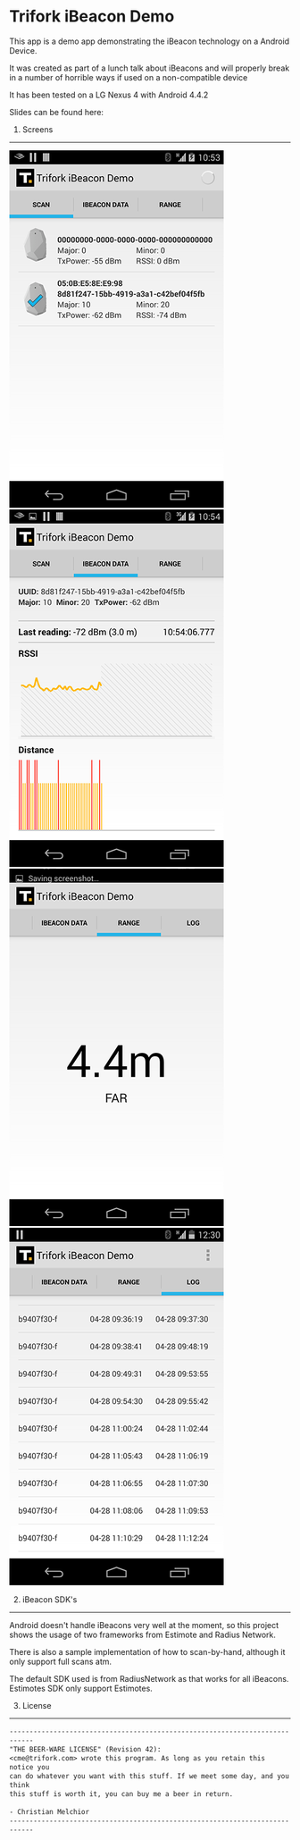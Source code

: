 Trifork iBeacon Demo
============================

This app is a demo app demonstrating the iBeacon technology on a Android Device.

It was created as part of a lunch talk about iBeacons and will properly break in a number of horrible
ways if used on a non-compatible device

It has been tested on a LG Nexus 4 with Android 4.4.2

Slides can be found here:

1. Screens
---------------------------
![iBeacon scanner](images/scan.png?raw=true)
![iBeacon data](images/data.png?raw=true)
![iBeacon ranging](images/range.png?raw=true)
![iBeacon log](images/log.png?raw=true)


2. iBeacon SDK's
---------------------------

Android doesn't handle iBeacons very well at the moment, so this project shows the usage of two
frameworks from Estimote and Radius Network.

There is also a sample implementation of how to scan-by-hand, although it only support full scans
atm.

The default SDK used is from RadiusNetwork as that works for all iBeacons. Estimotes SDK only support
Estimotes.



3. License
---------------------------
    ----------------------------------------------------------------------------
    "THE BEER-WARE LICENSE" (Revision 42):
    <cme@trifork.com> wrote this program. As long as you retain this notice you
    can do whatever you want with this stuff. If we meet some day, and you think
    this stuff is worth it, you can buy me a beer in return.

    - Christian Melchior
    ----------------------------------------------------------------------------




